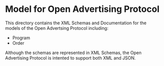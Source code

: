 Model for Open Advertising Protocol
=======================

This directory contains the XML Schemas and Documentation for the models of the Open Advertsing Protocol including:
* Program
* Order

Although the schemas are represented in XML Schemas, the Open Advertising Protocol is intented to support both XML 
and JSON. 
